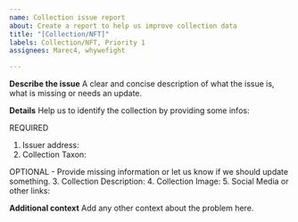 ```yaml
---
name: Collection issue report
about: Create a report to help us improve collection data
title: "[Collection/NFT]"
labels: Collection/NFT, Priority 1
assignees: Marec4, whywefight

---
```


**Describe the issue**
A clear and concise description of what the issue is, what is missing or needs an update.

**Details**
Help us to identify the collection by providing some infos:

REQUIRED
1. Issuer address:
2. Collection Taxon:

OPTIONAL - Provide missing information or let us know if we should update something.
3. Collection Description: 
4. Collection Image:
5. Social Media or other links:

**Additional context**
Add any other context about the problem here.
